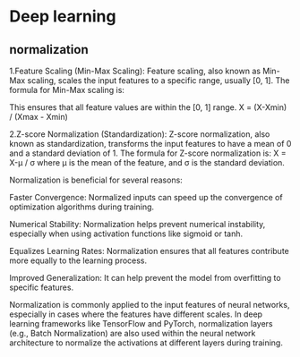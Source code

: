 # Deep learning

## normalization
1.Feature Scaling (Min-Max Scaling):
Feature scaling, also known as Min-Max scaling, scales the input features to a specific range, usually [0, 1]. The formula for Min-Max scaling is:

This ensures that all feature values are within the [0, 1] range.
X = (X-Xmin) / (Xmax - Xmin)

2.Z-score Normalization (Standardization):
Z-score normalization, also known as standardization, transforms the input features to have a mean of 0 and a standard deviation of 1. The formula for Z-score normalization is:
X = X-μ /  σ
where μ is the mean of the feature, and σ is the standard deviation.

Normalization is beneficial for several reasons:

Faster Convergence: Normalized inputs can speed up the convergence of optimization algorithms during training.

Numerical Stability: Normalization helps prevent numerical instability, especially when using activation functions like sigmoid or tanh.

Equalizes Learning Rates: Normalization ensures that all features contribute more equally to the learning process.

Improved Generalization: It can help prevent the model from overfitting to specific features.

Normalization is commonly applied to the input features of neural networks, especially in cases where the features have different scales. 
In deep learning frameworks like TensorFlow and PyTorch, normalization layers (e.g., Batch Normalization) are also used within the neural 
network architecture to normalize the activations at different layers during training.
